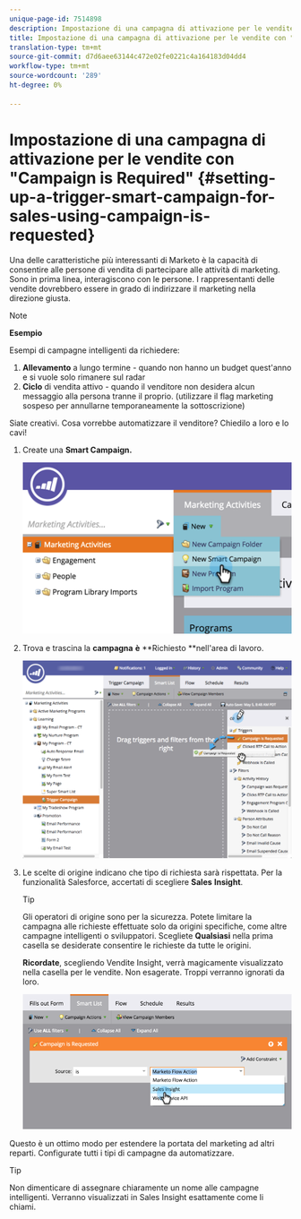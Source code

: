 ```yaml
---
unique-page-id: 7514898
description: Impostazione di una campagna di attivazione per le vendite con "Campaign is Required" - Marketo Docs - Documentazione del prodotto
title: Impostazione di una campagna di attivazione per le vendite con "Campaign is Required"
translation-type: tm+mt
source-git-commit: d7d6aee63144c472e02fe0221c4a164183d04dd4
workflow-type: tm+mt
source-wordcount: '289'
ht-degree: 0%

---
```



# Impostazione di una campagna di attivazione per le vendite con &quot;Campaign is Required&quot; {#setting-up-a-trigger-smart-campaign-for-sales-using-campaign-is-requested}

Una delle caratteristiche più interessanti di Marketo è la capacità di consentire alle persone di vendita di partecipare alle attività di marketing. Sono in prima linea, interagiscono con le persone. I rappresentanti delle vendite dovrebbero essere in grado di indirizzare il marketing nella direzione giusta.

>[!NOTE]
>
>**Esempio**
>
>Esempi di campagne intelligenti da richiedere:
>
>1. **Allevamento** a lungo termine - quando non hanno un budget quest&#39;anno e si vuole solo rimanere sul radar
>1. **Ciclo** di vendita attivo - quando il venditore non desidera alcun messaggio alla persona tranne il proprio. (utilizzare il flag marketing sospeso per annullarne temporaneamente la sottoscrizione)

>
>
Siate creativi. Cosa vorrebbe automatizzare il venditore? Chiedilo a loro e lo cavi!

1. Create una **Smart Campaign.**

   ![](assets/image2015-5-20-16-3a3-3a25.png)

1. Trova e trascina la **campagna** **è** **Richiesto **nell&#39;area di lavoro.

   ![](assets/campaignfilterdrag.png)

1. Le scelte di origine indicano che tipo di richiesta sarà rispettata. Per la funzionalità Salesforce, accertati di scegliere **Sales** **Insight**.

   >[!TIP]
   >
   >Gli operatori di origine sono per la sicurezza. Potete limitare la campagna alle richieste effettuate solo da origini specifiche, come altre campagne intelligenti o sviluppatori. Scegliete **Qualsiasi** nella prima casella se desiderate consentire le richieste da tutte le origini.
   >
   >
   >**Ricordate**, scegliendo Vendite Insight, verrà magicamente visualizzato nella casella per le vendite. Non esagerate. Troppi verranno ignorati da loro.

   ![](assets/image2015-5-20-17-3a56-3a56.png)

Questo è un ottimo modo per estendere la portata del marketing ad altri reparti. Configurate tutti i tipi di campagne da automatizzare.

>[!TIP]
>
>Non dimenticare di assegnare chiaramente un nome alle campagne intelligenti. Verranno visualizzati in Sales Insight esattamente come li chiami.


